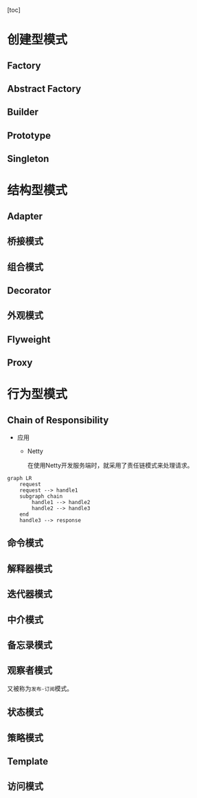 [toc]

# 创建型模式

## Factory

## Abstract Factory

## Builder

## Prototype

## Singleton

# 结构型模式

## Adapter

## 桥接模式

## 组合模式

## Decorator

## 外观模式

## Flyweight

## Proxy

# 行为型模式

## Chain of Responsibility

- 应用

  - Netty

    在使用Netty开发服务端时，就采用了责任链模式来处理请求。

``` mermaid
graph LR
	request
	request --> handle1
	subgraph chain
		handle1 --> handle2
		handle2 --> handle3
	end
	handle3 --> response
```

## 命令模式

## 解释器模式

## 迭代器模式

## 中介模式

## 备忘录模式

## 观察者模式

又被称为`发布-订阅`模式。

## 状态模式

## 策略模式

## Template

## 访问模式